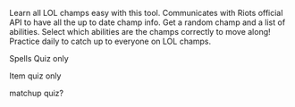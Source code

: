 Learn all LOL champs easy with this tool.
Communicates with Riots official API to have all the up to date champ info.
Get a random champ and a list of abilities.
Select which abilities are the champs correctly to move along!
Practice daily to catch up to everyone on LOL champs.

Spells Quiz only

Item quiz only

matchup quiz?

